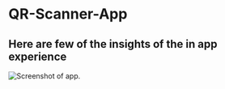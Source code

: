 # QR-Scanner-App

## Here are few of the insights of the in app experience 

![Screenshot of app.](https://github.com/codexdebayan/QR-Scanner-App/assets/mockups/mockup3.png)
